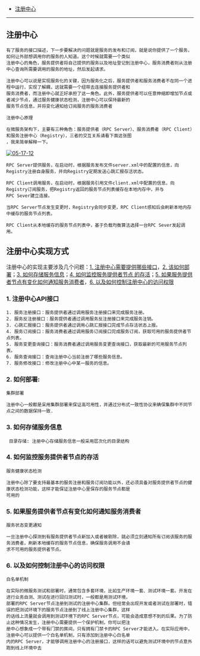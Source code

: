 
* [注册中⼼](#注册中⼼)



---

## 注册中⼼

    有了服务的接⼝描述，下⼀步要解决的问题就是服务的发布和订阅，就是说你提供了⼀个服务，如何让外部想调⽤你的服务的⼈知道。这个时候就需要⼀个类似
    注册中⼼的⻆⾊，服务提供者将⾃⼰提供的服务以及地址登记到注册中⼼，服务消费者则从注册中⼼查询所需要调⽤的服务的地址，然后发起请求。
    
    注册中⼼可以说是实现服务化的关键，因为服务化之后，服务提供者和服务消费者不在同⼀个进程中运⾏，实现了解耦，这就需要⼀个纽带去连接服务提供者和
    服务消费者，⽽注册中⼼就正好承担了这⼀⻆⾊。此外，服务提供者可以任意伸缩即增加节点或者减少节点，通过服务健康状态检测，注册中⼼可以保持最新的
    服务节点信息，并将变化通知给订阅服务的服务消费者
    
    注册中⼼原理

    在微服务架构下，主要有三种⻆⾊：服务提供者（RPC Server）、服务消费者（RPC Client）和服务注册中⼼（Registry），三者的交互关系请看下⾯这张图
    ，我来简单解释⼀下。
    
<a href="https://ibb.co/hHFB92C"><img src="https://i.ibb.co/5vhr4s2/05-17-12.png" alt="05-17-12" border="0"></a>    
    
    
    RPC Server提供服务，在启动时，根据服务发布⽂件server.xml中的配置的信息，向Registry注册⾃身服务，并向Registry定期发送⼼跳汇报存活状态。
    
    RPC Client调⽤服务，在启动时，根据服务引⽤⽂件client.xml中配置的信息，向Registry订阅服务，把Registry返回的服务节点列表缓存在本地内存中，并与
    RPC Sever建⽴连接。
    
    当RPC Server节点发⽣变更时，Registry会同步变更，RPC Client感知后会刷新本地内存中缓存的服务节点列表。
    
    RPC Client从本地缓存的服务节点列表中，基于负载均衡算法选择⼀台RPC Sever发起调⽤。
    
    
 ## 注册中⼼实现⽅式   

注册中⼼的实现主要涉及⼏个问题：[1. 注册中⼼需要提供哪些接⼝]()，[2. 该如何部署]()；[3. 如何存储服务信息]()；[4. 如何监控服务提供者节点
的存活]()；[5. 如果服务提供者节点有变化如何通知服务消费者]()，[6. 以及如何控制注册中⼼的访问权限]()

### 1.  注册中⼼API接口

    1. 服务注册接⼝：服务提供者通过调⽤服务注册接⼝来完成服务注册。
    2. 服务反注册接⼝：服务提供者通过调⽤服务反注册接⼝来完成服务注销。
    3. ⼼跳汇报接⼝：服务提供者通过调⽤⼼跳汇报接⼝完成节点存活状态上报。
    4. 服务订阅接⼝：服务消费者通过调⽤服务订阅接⼝完成服务订阅，获取可⽤的服务提供者节点列表。
    5. 服务变更查询接⼝：服务消费者通过调⽤服务变更查询接⼝，获取最新的可⽤服务节点列表。
    6. 服务查询接⼝：查询注册中⼼当前注册了哪些服务信息。
    7. 服务修改接⼝：修改注册中⼼中某⼀服务的信息。

### 2. 如何部署:
    
    集群部署

    注册中⼼⼀般都是采⽤集群部署来保证⾼可⽤性，并通过分布式⼀致性协议来确保集群中不同节点之间的数据保持⼀致.
    
### 3. 如何存储服务信息    

     ⽬录存储: 注册中⼼存储服务信息⼀般采⽤层次化的⽬录结构
     
     
### 4. 如何监控服务提供者节点的存活     

    服务健康状态检测
    
    注册中⼼除了要⽀持最基本的服务注册和服务订阅功能以外，还必须具备对服务提供者节点的健康状态检测功能，这样才能保证注册中⼼⾥保存的服务节点都是
    可⽤的
    
    
###  5. 如果服务提供者节点有变化如何通知服务消费者

    服务状态变更通知
    
    ⼀旦注册中⼼探测到有服务提供者节点新加⼊或者被剔除，就必须⽴刻通知所有订阅该服务的服务消费者，刷新本地缓存的服务节点信息，确保服务调⽤不会请
    求不可⽤的服务提供者节点。

### 6. 以及如何控制注册中⼼的访问权限 
    
    ⽩名单机制
    
    在实际的微服务测试和部署时，通常包含多套环境，⽐如⽣产环境⼀套、测试环境⼀套。开发在进⾏业务⾃测、测试在进⾏回归测试时，⼀般都是⽤测试环境，
    部署的RPC Server节点注册到测试的注册中⼼集群。但经常会出现开发或者测试在部署时，错误的把测试环境下的服务节点注册到了线上注册中⼼集群，这样
    的话线上流量就会调⽤到测试环境下的RPC Server节点，可能会造成意想不到的后果。为了防⽌这种情况发⽣，注册中⼼需要提供⼀个保护机制，你可以把注
    册中⼼想象成⼀个带有⻔禁的房间，只有拥有⻔禁卡的RPC Server才能进⼊。在实际应⽤中，注册中⼼可以提供⼀个⽩名单机制，只有添加到注册中⼼⽩名单
    内的RPC Server，才能够调⽤注册中⼼的注册接⼝，这样的话可以避免测试环境中的节点意外跑到线上环境中去
     
